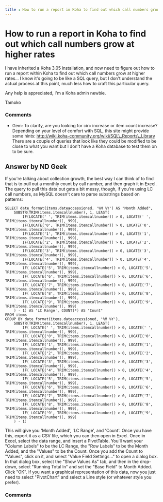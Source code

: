 ```yaml
---
title : How to run a report in Koha to find out which call numbers grow at higher rates
---
```

How to run a report in Koha to find out which call numbers grow at higher rates
=====================
I have inherited a Koha 3.05 installation, and now need to figure out
how to run a report within Koha to find out which call numbers grow at
higher rates... I know it's going to be like a SQL query, but I don't
understand the actual process at this point, much less how to craft this
particular query.

Any help is appreciated, I'm a Koha admin newbie.

Tamoko

### Comments ###
* Gem: To clarify, are you looking for circ increase or item count increase?
Depending on your level of comfort with SQL, this site might provide
some hints: http://wiki.koha-community.org/wiki/SQL\_Reports\_Library
There are a couple of queries that look like they could be modified to
be close to what you want but I don't have a Koha database to test them
on to be sure.


Answer by ND Geek
----------------
If you're talking about collection growth, the best way I can think of
to find that is to pull out a monthly count by call number, and then
graph it in Excel. The query to pull this data out gets a bit messy,
though, if you're using LC call numbers, as MySQL doesn't care to parse
substrings based on patterns:

    SELECT date_format(items.dateaccessioned, '%M %Y') AS "Month Added",
        SUBSTR(TRIM(items.itemcallnumber), 1, LEAST(
            IF(LOCATE(' ', TRIM(items.itemcallnumber)) > 0, LOCATE(' ', TRIM(items.itemcallnumber)), 999),
            IF(LOCATE('0', TRIM(items.itemcallnumber)) > 0, LOCATE('0', TRIM(items.itemcallnumber)), 999),
            IF(LOCATE('1', TRIM(items.itemcallnumber)) > 0, LOCATE('1', TRIM(items.itemcallnumber)), 999),
            IF(LOCATE('2', TRIM(items.itemcallnumber)) > 0, LOCATE('2', TRIM(items.itemcallnumber)), 999),
            IF(LOCATE('3', TRIM(items.itemcallnumber)) > 0, LOCATE('3', TRIM(items.itemcallnumber)), 999),
            IF(LOCATE('4', TRIM(items.itemcallnumber)) > 0, LOCATE('4', TRIM(items.itemcallnumber)), 999),
            IF( LOCATE('5', TRIM(items.itemcallnumber)) > 0, LOCATE('5', TRIM(items.itemcallnumber)), 999),
            IF( LOCATE('6', TRIM(items.itemcallnumber)) > 0, LOCATE('6', TRIM(items.itemcallnumber)), 999),
            IF( LOCATE('7', TRIM(items.itemcallnumber)) > 0, LOCATE('7', TRIM(items.itemcallnumber)), 999),
            IF( LOCATE('8', TRIM(items.itemcallnumber)) > 0, LOCATE('8', TRIM(items.itemcallnumber)), 999),
            IF( LOCATE('9', TRIM(items.itemcallnumber)) > 0, LOCATE('9', TRIM(items.itemcallnumber)), 999)
        ) - 1) AS 'LC Range', COUNT(*) AS "Count"
    FROM items
    GROUP BY date_format(items.dateaccessioned, '%M %Y'),
        SUBSTR(TRIM(items.itemcallnumber), 1, LEAST(
            IF( LOCATE(' ', TRIM(items.itemcallnumber)) > 0, LOCATE(' ', TRIM(items.itemcallnumber)), 999),
            IF( LOCATE('0', TRIM(items.itemcallnumber)) > 0, LOCATE('0', TRIM(items.itemcallnumber)), 999),
            IF( LOCATE('1', TRIM(items.itemcallnumber)) > 0, LOCATE('1', TRIM(items.itemcallnumber)), 999),
            IF( LOCATE('2', TRIM(items.itemcallnumber)) > 0, LOCATE('2', TRIM(items.itemcallnumber)), 999),
            IF( LOCATE('3', TRIM(items.itemcallnumber)) > 0, LOCATE('3', TRIM(items.itemcallnumber)), 999),
            IF( LOCATE('4', TRIM(items.itemcallnumber)) > 0, LOCATE('4', TRIM(items.itemcallnumber)), 999),
            IF( LOCATE('5', TRIM(items.itemcallnumber)) > 0, LOCATE('5', TRIM(items.itemcallnumber)), 999),
            IF( LOCATE('6', TRIM(items.itemcallnumber)) > 0, LOCATE('6', TRIM(items.itemcallnumber)), 999),
            IF( LOCATE('7', TRIM(items.itemcallnumber)) > 0, LOCATE('7', TRIM(items.itemcallnumber)), 999),
            IF( LOCATE('8', TRIM(items.itemcallnumber)) > 0, LOCATE('8', TRIM(items.itemcallnumber)), 999),
            IF( LOCATE('9', TRIM(items.itemcallnumber)) > 0, LOCATE('9', TRIM(items.itemcallnumber)), 999)
        ) - 1)

This will give you 'Month Added', 'LC Range', and 'Count'. Once you have
this, export it as a CSV file, which you can then open in Excel. Once in
Excel, select the data range, and insert a PivotTable. You'll want your
"Column Labels" to be the LC Range, the "Row Labels" to be the Month
Added, and the "Values" to be the Count. Once you add the Count to
"Values", click on it, and select "Value Field Settings..." to open a
dialog box. In that dialog box, select the "Show Values As" tab, and
then in the drop-down, select "Running Total In" and set the "Base
Field" to Month Added. Click "OK". If you want a graphical
representation of this data, now you just need to select "PivotChart"
and select a Line style (or whatever style you prefer).

### Comments ###

